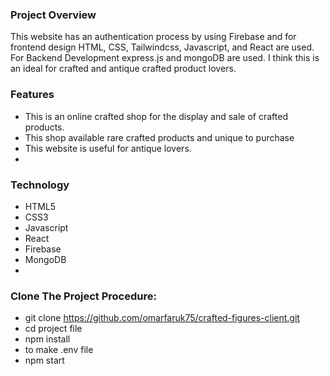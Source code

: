 ### Project Overview
This website has an authentication process by using Firebase and for frontend design HTML, CSS, Tailwindcss, Javascript, and React are used. For Backend Development express.js and mongoDB are used. I think this is an ideal for crafted and antique crafted product lovers.

### Features
- This is an online crafted shop for the display and sale of crafted products.
- This shop available rare crafted products and unique to purchase
- This website is useful for antique lovers.
- 
### Technology
 - HTML5
 - CSS3
 - Javascript
 - React
 - Firebase
 - MongoDB
 - 
### Clone The Project Procedure:
 - git clone https://github.com/omarfaruk75/crafted-figures-client.git
 - cd project file
 - npm install
 - to make .env file
 - npm start
